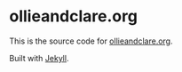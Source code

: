 # ollieandclare.org

This is the source code for [ollieandclare.org](https://ollieandclare.org).

Built with [Jekyll](https://github.com/jekyll/jekyll).
